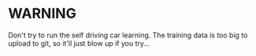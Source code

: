 # WARNING

Don't try to run the self driving car learning. The training data is too big to upload to git, so it'll just blow up if you try...